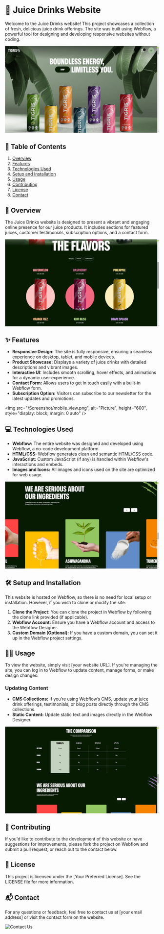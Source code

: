 # 🍹 Juice Drinks Website

Welcome to the Juice Drinks website! This project showcases a collection of fresh, delicious juice drink offerings. The site was built using Webflow, a powerful tool for designing and developing responsive websites without coding.

![Juice Drinks Banner](/Screenshot/Screenshot_1.png)

## 📑 Table of Contents

1. [Overview](#overview)
2. [Features](#features)
3. [Technologies Used](#technologies-used)
4. [Setup and Installation](#setup-and-installation)
5. [Usage](#usage)
6. [Contributing](#contributing)
7. [License](#license)
8. [Contact](#contact)

## 📖 Overview

The Juice Drinks website is designed to present a vibrant and engaging online presence for our juice products. It includes sections for featured juices, customer testimonials, subscription options, and a contact form.

![Juice Drink Selection](/Screenshot/Screenshot_2.png)

## ✨ Features

- **Responsive Design:** The site is fully responsive, ensuring a seamless experience on desktop, tablet, and mobile devices.
- **Product Showcase:** Displays a variety of juice drinks with detailed descriptions and vibrant images.
- **Interactive UI:** Includes smooth scrolling, hover effects, and animations for a dynamic user experience.
- **Contact Form:** Allows users to get in touch easily with a built-in Webflow form.
- **Subscription Option:** Visitors can subscribe to our newsletter for the latest updates and promotions.

<img src="/Screenshot/mobile_view.png",
        alt="Picture",
        height="600",
        style="display: block; margin: 0 auto" />



## 💻 Technologies Used

- **Webflow:** The entire website was designed and developed using Webflow, a no-code development platform.
- **HTML/CSS:** Webflow generates clean and semantic HTML/CSS code.
- **JavaScript:** Custom JavaScript (if any) is handled within Webflow's interactions and embeds.
- **Images and Icons:** All images and icons used on the site are optimized for web usage.

![Webflow Logo](/Screenshot/Screenshot_3.png)

## 🛠️ Setup and Installation

This website is hosted on Webflow, so there is no need for local setup or installation. However, if you wish to clone or modify the site:

1. **Clone the Project:** You can clone the project in Webflow by following the clone link provided (if applicable).
2. **Webflow Account:** Ensure you have a Webflow account and access to the Webflow Designer.
3. **Custom Domain (Optional):** If you have a custom domain, you can set it up in the Webflow project settings.

## 🧑‍💻 Usage

To view the website, simply visit [your website URL]. If you're managing the site, you can log in to Webflow to update content, manage forms, or make design changes.

### Updating Content

- **CMS Collections:** If you’re using Webflow’s CMS, update your juice drink offerings, testimonials, or blog posts directly through the CMS collections.
- **Static Content:** Update static text and images directly in the Webflow Designer.

![Content Management](/Screenshot/cms.png)

## 🤝 Contributing

If you'd like to contribute to the development of this website or have suggestions for improvements, please fork the project on Webflow and submit a pull request, or reach out to the contact below.

## 📄 License

This project is licensed under the [Your Preferred License]. See the LICENSE file for more information.

## 📬 Contact

For any questions or feedback, feel free to contact us at [your email address] or visit the contact form on the website.

![Contact Us](/Screenshot/contact_us.png)
